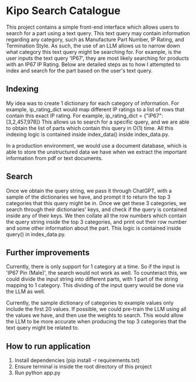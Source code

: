 # Kipo Search Catalogue 

This project contains a simple front-end interface which allows users to search for a part using a text query. This text query may contain information regarding any category, such as Manufacture Part Number, IP Rating, and Termination Style.
As such, the use of an LLM allows us to narrow down what category this text query might be searching for.
For example, is the user inputs the text query 'IP67', they are most likely searching for products with an IP67 IP Rating.
Below are detailed steps as to how I attempted to index and search for the part based on the user's text query.

## Indexing
My idea was to create 1 dictionary for each category of information. For example, ip_rating_dict would map different IP ratings to a list of rows that contain this exact IP rating.
For example, ip_rating_dict = {"IP67": [3,2,457,978]}
This allows us to search for a specific query, and we are able to obtain the list of parts which contain this query in O(1) time.
All this indexing logic is contained inside index_data() inside index_data.py.

In a production environment, we would use a document database, which is able to store the unstructured data we have when we extract the important information from pdf or text documents.

## Search
Once we obtain the query string, we pass it through ChatGPT, with a sample of the dictionaries we have, and prompt it to return the top 3 categories that this query might be in.
Once we get these 3 categories, we search through their dictionaries' keys, and check if the query is contained inside any of their keys.
We then collate all the row numbers which contain the query string inside the top 3 categories, and print out their row number and some other information about the part.
This logic is contained inside query() in index_data.py.

## Further improvements
Currently, there is only support for 1 category at a time. So if the input is 'IP67 Pin (Male)', the search would not work as well.
To counteract this, we could divide the input string into different parts, with 1 part of the string mapping to 1 category. This dividing of the input query would be done via the LLM as well.

Currently, the sample dictionary of categories to example values only include the first 20 values. If possible, we could pre-train the LLM using all the values we have, and then use the weights to search.
This would allow the LLM to be more accurate when producing the top 3 categories that the text query might be related to.

## How to run application
1. Install dependencies (pip install -r requirements.txt)
2. Ensure terminal is inside the root directory of this project
3. Run python app.py